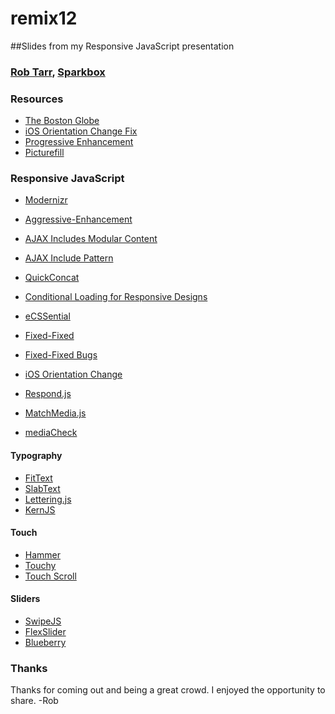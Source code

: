 remix12
=======

##Slides from my Responsive JavaScript presentation
### [Rob Tarr](http://twitter.com/robtarr), [Sparkbox](http://seesparkbox.com)

### Resources
* [The Boston Globe](http://www.bostonglobe.com)
* [iOS Orientation Change Fix](https://github.com/scottjehl/iOS-Orientationchange-Fix)
* [Progressive Enhancement](http://en.wikipedia.org/wiki/Progressive_enhancement)
* [Picturefill](http://scottjehl.github.com/picturefill)

### Responsive JavaScript
* [Modernizr](http://www.modernizr.com/)
* [Aggressive-Enhancement](http://globalmoxie.com/blog/making-of-people-mobile.shtml)
* [AJAX Includes Modular Content](http://filamentgroup.com/lab/ajax_includes_modular_content)
* [AJAX Include Pattern](https://github.com/filamentgroup/Ajax-Include-Pattern/)
* [QuickConcat](https://github.com/filamentgroup/quickconcat)
* [Conditional Loading for Responsive Designs](http://24ways.org/2011/conditional-loading-for-responsive-designs)
* [eCSSential](http://github.com/scottjehl/eCSSential)

* [Fixed-Fixed](http://scottjehl.github.com/fixed-fixed)
* [Fixed-Fixed Bugs](http://github.com/scottjehl/Device-Bugs/issues/1)
* [iOS Orientation Change](https://github.com/scottjehl/iOS-Orientationchange-Fix)
* [Respond.js](http://scottjehl.github.com/respond)
* [MatchMedia.js](http://github.com/paulirish/matchMedia.js)
* [mediaCheck](https://github.com/sparkbox/mediaCheck)

#### Typography
* [FitText](http://fittextjs.com)
* [SlabText](http://www.frequency-decoder.com/demo/slabText)
* [Lettering.js](http://letteringjs.com/)
* [KernJS](http://www.kernjs.com/)

#### Touch
* [Hammer](http://eightmedia.github.com/hammer.js/)
* [Touchy](https://github.com/jairajs89/Touchy.js)
* [Touch Scroll](http://static.uxebu.com/~david/touchscroll/)

#### Sliders
* [SwipeJS](http://swipejs.com/)
* [FlexSlider](http://flexslider.woothemes.com/)
* [Blueberry](http://marktyrrell.com/labs/blueberry/)

### Thanks
Thanks for coming out and being a great crowd. I enjoyed the opportunity to share. -Rob